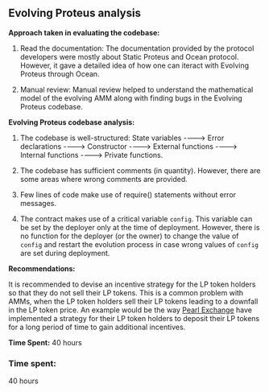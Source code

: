 Evolving Proteus analysis
---------------------------------

**Approach taken in evaluating the codebase:**

1) Read the documentation: The documentation provided by the protocol developers were mostly about Static Proteus and Ocean protocol. However, it gave a detailed idea of how one can iteract with Evolving Proteus through Ocean.

2) Manual review: Manual review helped to understand the mathematical model of the evolving AMM along with finding bugs in the Evolving Proteus codebase.

**Evolving Proteus codebase analysis:**
1) The codebase is well-structured: State variables ----> Error declarations ----> Constructor ----> External functions ----> Internal functions ----> Private functions.

2) The codebase has sufficient comments (in quantity). However, there are some areas where wrong comments are provided.

3) Few lines of code make use of require() statements without error messages.

4) The contract makes use of a critical variable ```config```. This variable can be set by the deployer only at the time of deployment. However, there is no function for the deployer (or the owner) to change the value of ```config``` and restart the evolution process in case wrong values of ```config``` are set during deployment.

**Recommendations:**

It is recommended to devise an incentive strategy for the LP token holders so that they do not sell their LP tokens. This is a common problem with AMMs, when the LP token holders sell their LP tokens leading to a downfall in the LP token price. An example would be the way [Pearl Exchange](https://www.pearl.exchange/swap) have implemented a strategy for their LP token holders to deposit their LP tokens for a long period of time to gain additional incentives.

**Time Spent:**
40 hours




### Time spent:
40 hours